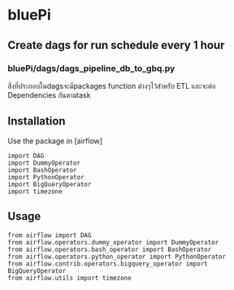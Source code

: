 # bluePi
## Create dags for run schedule every 1 hour 
### bluePi/dags/dags_pipeline_db_to_gbq.py 

สิ่งที่ประกอบในdagsจะมีpackages function ต่างๆไว้สำหรับ ETL และจะต่อ Dependencies กันตามtask

## Installation

Use the package in [airflow]

```airflow
import DAG
import DummyOperator
import BashOperator
import PythonOperator
import BigQueryOperator
import timezone
```

## Usage

```airflow
from airflow import DAG
from airflow.operators.dummy_operator import DummyOperator
from airflow.operators.bash_operator import BashOperator
from airflow.operators.python_operator import PythonOperator
from airflow.contrib.operators.bigquery_operator import BigQueryOperator
from airflow.utils import timezone
```

